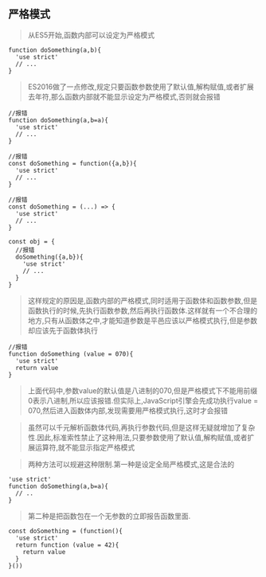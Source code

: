 ## 严格模式
>从ES5开始,函数内部可以设定为严格模式
```
function doSomething(a,b){
  'use strict'
  // ...
}
```
>ES2016做了一点修改,规定只要函数参数使用了默认值,解构赋值,或者扩展去年符,那么函数内部就不能显示设定为严格模式,否则就会报错
```
//报错
function doSomething(a,b=a){
  'use strict'
  // ...
}

//报错
const doSomething = function({a,b}){
  'use strict'
  // ...
}

//报错
const doSomething = (...) => {
  'use strict'
  // ...
}

const obj = {
  //报错
  doSomething({a,b}){
    'use strict'
    // ...
  }
}
```
>这样规定的原因是,函数内部的严格模式,同时适用于函数体和函数参数,但是函数执行的时候,先执行函数参数,然后再执行函数体.这样就有一个不合理的地方,只有从函数体之中,才能知道参数是平邑应该以严格模式执行,但是参数却应该先于函数体执行
```
//报错
function doSomething (value = 070){
  'use strict'
  return value
}
```
>上面代码中,参数value的默认值是八进制的070,但是严格模式下不能用前缀0表示八进制,所以应该报错.但实际上,JavaScript引擎会先成功执行value = 070,然后进入函数体内部,发现需要用严格模式执行,这时才会报错

>虽然可以千元解析函数体代码,再执行参数代码,但是这样无疑就增加了复杂性.因此,标准索性禁止了这种用法,只要参数使用了默认值,解构赋值,或者扩展运算符,就不能显示指定严格模式

>两种方法可以规避这种限制.第一种是设定全局严格模式,这是合法的
```
'use strict'
function doSomething(a,b=a){
  // ..
}
```
>第二种是把函数包在一个无参数的立即报告函数里面.
```
const doSomething = (function(){
  'use strict'
  return function (value = 42){
    return value
  }
}())
```